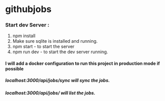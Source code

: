 # githubjobs

### Start dev Server : 
1. npm install
2. Make sure sqlite is installed and running.
3. npm start - to start the server
4. npm run dev  - to start the dev server running.

#### I will add a docker configuration to run this project in production mode if possible

##### localhost:3000/api/jobs/sync will sync the jobs.
##### localhost:3000/api/jobs/ will list the jobs.
